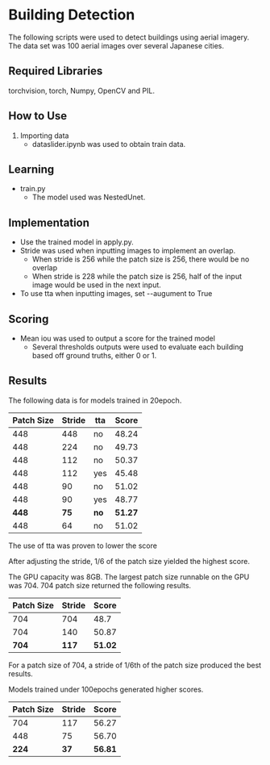 # Building Detection
The following scripts were used to detect buildings using aerial imagery. The data set was 100 aerial images over several Japanese cities. 

## Required Libraries 
torchvision, torch, Numpy, OpenCV and PIL.

## How to Use
1.  Importing data
    - dataslider.ipynb was used to obtain train data.

## Learning
- train.py
  - The model used was NestedUnet.

## Implementation
- Use the trained model in apply.py.
- Stride was used when inputting images to implement an overlap.
  - When stride is 256 while the patch size is 256, there would be no overlap
  - When stride is 228 while the patch size is 256, half of the input image would be used in the next input.
- To use tta when inputting images, set --augument to True

## Scoring
- Mean iou was used to output a score for the trained model
  - Several thresholds outputs were used to evaluate each building based off ground truths, either 0 or 1.


## Results
The following data is for models trained in 20epoch. 

Patch Size | Stride | tta | Score
--- | --- | --- | ---
448 | 448 | no | 48.24
448 | 224 | no | 49.73
448 | 112 | no | 50.37
448 | 112 | yes | 45.48
448 | 90 | no | 51.02
448 | 90 | yes | 48.77
**448** | **75** | **no** | **51.27**
448 | 64 | no | 51.02

The use of tta was proven to lower the score

After adjusting the stride, 1/6 of the patch size yielded the highest score.  

The GPU capacity was 8GB.
The largest patch size runnable on the GPU was 704. 704 patch size returned the following results. 

Patch Size | Stride | Score
--- | --- | ---
704 | 704 | 48.7
704 | 140 | 50.87
**704** | **117** | **51.02**

For a patch size of 704, a stride of 1/6th of the patch size produced the best results.  

Models trained under 100epochs generated higher scores.

Patch Size | Stride | Score
--- | --- | --- 
704 | 117 | 56.27
448 | 75 | 56.70
**224** | **37** | **56.81**
